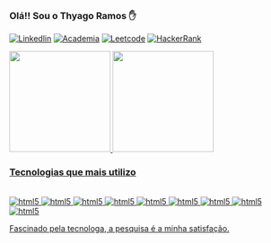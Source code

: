 ### Olá!! Sou o Thyago Ramos ✋

[![Linkedlin](https://img.shields.io/badge/LinkedIn-0077B5?style=for-the-badge&logo=linkedin&logoColor=white)](https://www.linkedin.com/in/thyago-ramos/)
[![Academia](https://img.shields.io/badge/Academia-fff?style=for-the-badge&logo=academia&logoColor=black)](https://independent.academia.edu/Thyagolouiz) 
[![Leetcode](https://img.shields.io/badge/-LeetCode-FFA116?style=for-the-badge&logo=LeetCode&logoColor=blac)](https://leetcode.com/oficialthyago/) 
[![HackerRank](https://img.shields.io/badge/-Hackerrank-2EC866?style=for-the-badge&logo=HackerRank&logoColor=white)](https://www.hackerrank.com/oficialthyago2) 

      
 <div>
  <a href="https://github.com/Alessandramiria">
  <img height="180em" src="https://github-readme-stats.vercel.app/api?username=oficialthyago&show_icons=true&theme=tokyonight&include_all_commits=true&count_private=true"/>
  <img height="180em" src="https://github-readme-stats.vercel.app/api/top-langs/?username=oficialthyago&layout=compact&langs_count=5&theme=tokyonight"/>
</div>
 

### Tecnologias que mais utilizo 

<div style= "display: inline_block"><br/>
    <img  alt="html5" src ="https://img.shields.io/badge/HTML5-E34F26?style=for-the-badge&logo=html5&logoColor=white"/>
    <img  alt="html5" src ="https://img.shields.io/badge/CSS3-1572B6?style=for-the-badge&logo=css3&logoColor=white"/>
    <img  alt="html5" src ="https://img.shields.io/badge/JavaScript-323330?style=for-the-badge&logo=javascript&logoColor=F7DF1E"/>
    <img  alt="html5" src ="https://img.shields.io/badge/Java-ED8B00?style=for-the-badge&logo=openjdk&logoColor=white"/>
    <img  alt="html5" src ="https://img.shields.io/badge/Spring-6DB33F?style=for-the-badge&logo=spring&logoColor=white"/>    
    <img  alt="html5" src ="https://img.shields.io/badge/PHP-777BB4?style=for-the-badge&logo=php&logoColor=white"/>
    <img  alt="html5" src ="https://img.shields.io/badge/AngularJS-E23237?style=for-the-badge&logo=angularjs&logoColor=white"/>
    <img  alt="html5" src ="https://img.shields.io/badge/MySQL-00000F?style=for-the-badge&logo=mysql&logoColor=white"/>
    <img  alt="html5" src ="https://img.shields.io/badge/MongoDB-4EA94B?style=for-the-badge&logo=mongodb&logoColor=white"/>
</div>


Fascinado pela tecnologa, a pesquisa é a minha satisfação.

